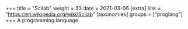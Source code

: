 +++
title = "Scilab"
weight = 33
date = 2021-03-06
[extra]
link = "https://en.wikipedia.org/wiki/Scilab"
[taxonomies]
groups = ["proglang"]
+++
A programming language

